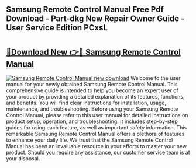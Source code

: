 ## Samsung Remote Control Manual Free Pdf Download - Part-dkg New Repair Owner Guide - User Service Edition PCxsL

# <h2><a href="http://bc31884.oget.top/?id=Samsung+Remote+Control+Manual">🔗Download New 👉🔴 Samsung Remote Control Manual</a></h2>

[![Samsung Remote Control Manual new download](https://i.imgur.com/5g1atiW.png)](http://bc31884.oget.top/?id=Samsung+Remote+Control+Manual)
Welcome to the user manual for your newly obtained Samsung Remote Control Manual. This comprehensive guide is intended to help you become an expert user of your product by providing a detailed explanation of its features, functions, and benefits. You will find clear instructions for installation, usage, maintenance, and troubleshooting. Before using your Samsung Remote Control Manual, please refer to this user manual for detailed instructions on product setup, operation, and troubleshooting. It includes step-by-step guides for using each feature, as well as important safety information. This remarkable Samsung Remote Control Manual offers a plethora of features to enhance your daily life. We trust that the Samsung Remote Control Manual has been an invaluable resource in your efforts to master your new product. Should you require any assistance, our customer service team is at your disposal.
